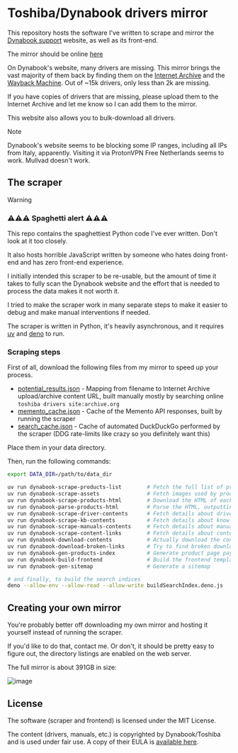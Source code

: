 # Toshiba/Dynabook drivers mirror

This repository hosts the software I've written to scrape and mirror
the [Dynabook support](https://support.dynabook.com/) website, as well as its front-end.

The mirror should be online [here](https://toshiba-mirror.depau.gay)

On Dynabook's website, many drivers are missing. This mirror brings the vast majority of them back by finding them on
the [Internet Archive](https://archive.org) and the [Wayback Machine](https://web.archive.org). Out of ~15k drivers,
only less than 2k are missing.

If you have copies of drivers that are missing, please upload them to the Internet Archive and let me know so I can
add them to the mirror.

This website also allows you to bulk-download all drivers.

> [!NOTE]
> Dynabook's website seems to be blocking some IP ranges, including all IPs from Italy, apparently. Visiting it via 
> ProtonVPN Free Netherlands seems to work. Mullvad doesn't work.

## The scraper

> [!WARNING]
> ### ⚠️⚠️⚠️ Spaghetti alert ⚠️⚠️⚠️
> This repo contains the spaghettiest Python code I've ever written. Don't look at it too closely.
>
> It also hosts horrible JavaScript written by someone who hates doing front-end and has zero front-end experience.

I initially intended this scraper to be re-usable, but the amount of time it takes to fully scan the Dynabook website
and the effort that is needed to process the data makes it not worth it.

I tried to make the scraper work in many separate steps to make it easier to debug and make manual interventions if
needed.

The scraper is written in Python, it's heavily asynchronous, and it requires [uv](https://docs.astral.sh/uv/) and
[deno](https://deno.land/) to run.

### Scraping steps

First of all, download the following files from my mirror to speed up your process.

- [potential_results.json](https://toshiba-mirror.depau.gay/potential_results.json) - Mapping from filename to Internet
  Archive upload/archive content URL, built manually mostly by searching online `toshiba drivers site:archive.org`
- [memento_cache.json](https://toshiba-mirror.depau.gay/memento_cache.json) - Cache of the Memento API responses, built
  by running the scraper
- [search_cache.json](https://toshiba-mirror.depau.gay/search_cache.json) - Cache of automated DuckDuckGo performed by
  the scraper (DDG rate-limits like crazy so you definitely want this)

Place them in your data directory.

Then, run the following commands:

```bash
export DATA_DIR=/path/to/data_dir

uv run dynabook-scrape-products-list        # Fetch the full list of products
uv run dynabook-scrape-assets               # Fetch images used by products
uv run dynabook-scrape-products-html        # Download the HTML of each product
uv run dynabook-parse-products-html         # Parse the HTML, outputting temporary JSON files
uv run dynabook-scrape-driver-contents      # Fetch details about drivers listed by products
uv run dynabook-scrape-kb-contents          # Fetch details about knowledge base articles listed by products
uv run dynabook-scrape-manuals-contents     # Fetch details about manuals/specs listed by products
uv run dynabook-scrape-content-links        # Fetch details about content linked by previously fetched content
uv run dynabook-download-contents           # Actually download the content (drivers, manuals, etc.)
uv run dynabook-download-broken-links       # Try to find broken downloads on public archives
uv run dynabook-gen-products-index          # Generate product page payloads
uv run dynabook-build-frontend              # Build the frontend templates
uv run dynabook-gen-sitemap                 # Generate a sitemap

# and finally, to build the search indices
deno --allow-env --allow-read --allow-write buildSearchIndex.deno.js
```

## Creating your own mirror

You're probably better off downloading my own mirror and hosting it yourself instead of running the scraper.

If you'd like to do that, contact me. Or don't, it should be pretty easy to figure out, the directory listings are
enabled on the web server.

The full mirror is about 391GB in size:

![image](https://github.com/user-attachments/assets/70ac7177-d851-4263-959f-af0c2dff2ad5)

## License

The software (scraper and frontend) is licensed under the MIT License.

The content (drivers, manuals, etc.) is copyrighted by Dynabook/Toshiba and is used under fair use. A copy of their
EULA is [available here](https://toshiba-mirror.depau.gay/eula/).

